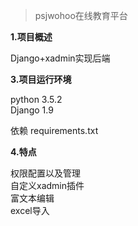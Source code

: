 > psjwohoo在线教育平台

**1.项目概述**

Django+xadmin实现后端

**3.项目运行环境**

python 3.5.2   
Django 1.9

依赖 requirements.txt

**4.特点**

权限配置以及管理   
自定义xadmin插件      
富文本编辑   
excel导入   
